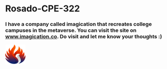 # Rosado-CPE-322
### I have a company called imagication that recreates college campuses in the metaverse. You can visit the site on www.imagication.co. Do visit and let me know your thoughts :)

![Imagication Logo](/coloredphoenix-6.png)
